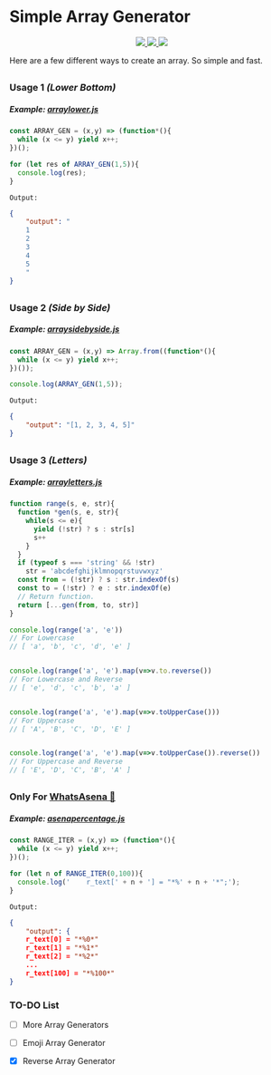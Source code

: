 # Simple Array Generator
<p align="center">
  <a href="https://github.com/phaticusthiccy">
    <img src="https://img.shields.io/badge/Powered%20by-Xenon-red?style=plastic&logo=appveyor">
    
  </a>
  <a href="https://www.npmjs.com/package/simple-array-generator">
    <img src="https://img.shields.io/npm/v/simple-array-generator?style=plastic&logo=appveyor">
    
  </a>
  <a href="https://t.me/phaticusthiccy">
    <img src="https://img.shields.io/badge/Contact-Me-patriot?style=plastic&logo=appveyor">
  </a>
</p>

Here are a few different ways to create an array. So simple and fast.

##

### Usage 1 *(Lower Bottom)*
##### Example: [arraylower.js](https://github.com/phaticusthiccy/simple-array-generator/blob/gh-pages/examples/arraylower.js)

```js
const ARRAY_GEN = (x,y) => (function*(){
  while (x <= y) yield x++;
})();

for (let res of ARRAY_GEN(1,5)){
  console.log(res);
}
```
`Output:`

```json
{
    "output": "
    1
    2
    3
    4
    5
    "
}
```
##

### Usage 2 *(Side by Side)*
##### Example: [arraysidebyside.js](https://github.com/phaticusthiccy/simple-array-generator/blob/gh-pages/examples/arraysidebyside.js)

```js
const ARRAY_GEN = (x,y) => Array.from((function*(){
  while (x <= y) yield x++;
})());

console.log(ARRAY_GEN(1,5));
```
`Output:`

```json
{
    "output": "[1, 2, 3, 4, 5]"
}
```
##

### Usage 3 *(Letters)*
##### Example: [arrayletters.js](https://github.com/phaticusthiccy/simple-array-generator/blob/gh-pages/examples/arrayletters.js)

```js
function range(s, e, str){
  function *gen(s, e, str){
    while(s <= e){
      yield (!str) ? s : str[s]
      s++
    }
  }
  if (typeof s === 'string' && !str)
    str = 'abcdefghijklmnopqrstuvwxyz'
  const from = (!str) ? s : str.indexOf(s)
  const to = (!str) ? e : str.indexOf(e)
  // Return function.
  return [...gen(from, to, str)]
}

console.log(range('a', 'e'))
// For Lowercase
// [ 'a', 'b', 'c', 'd', 'e' ]


console.log(range('a', 'e').map(v=>v.to.reverse())
// For Lowercase and Reverse
// [ 'e', 'd', 'c', 'b', 'a' ]


console.log(range('a', 'e').map(v=>v.toUpperCase()))
// For Uppercase
// [ 'A', 'B', 'C', 'D', 'E' ]


console.log(range('a', 'e').map(v=>v.toUpperCase()).reverse())
// For Uppercase and Reverse
// [ 'E', 'D', 'C', 'B', 'A' ]
```
##

### Only For [WhatsAsena 🐺](https://github.com/phaticusthiccy/WhatsAsenaDuplicated)
##### Example: [asenapercentage.js](https://github.com/phaticusthiccy/simple-array-generator/blob/gh-pages/examples/asenapercentage.js)

```js
const RANGE_ITER = (x,y) => (function*(){
  while (x <= y) yield x++;
})();

for (let n of RANGE_ITER(0,100)){
  console.log('    r_text[' + n + '] = "*%' + n + '*";');
}
```
`Output:`

```json
{
    "output": {
    r_text[0] = "*%0*"
    r_text[1] = "*%1*"
    r_text[2] = "*%2*"
    ...
    r_text[100] = "*%100*"
}
```

### TO-DO List

- [ ] More Array Generators
- [ ] Emoji Array Generator
- [x] Reverse Array Generator


